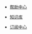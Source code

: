 * [帮助中心](https://simpread.pro/help)

* [知识库](https://simpread.pro/wiki)

* [订阅中心](https://simpread.pro/subscribe)
